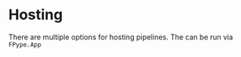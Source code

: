 ﻿<meta name="wikd:title" content="Hosting">
<meta name="wikd:name" content="hosting">
<meta name="wikd:order" content="0">
<meta name="wikd:icon" content="fas fa-plug">

# Hosting

There are multiple options for hosting pipelines.
The can be run via `FPype.App`